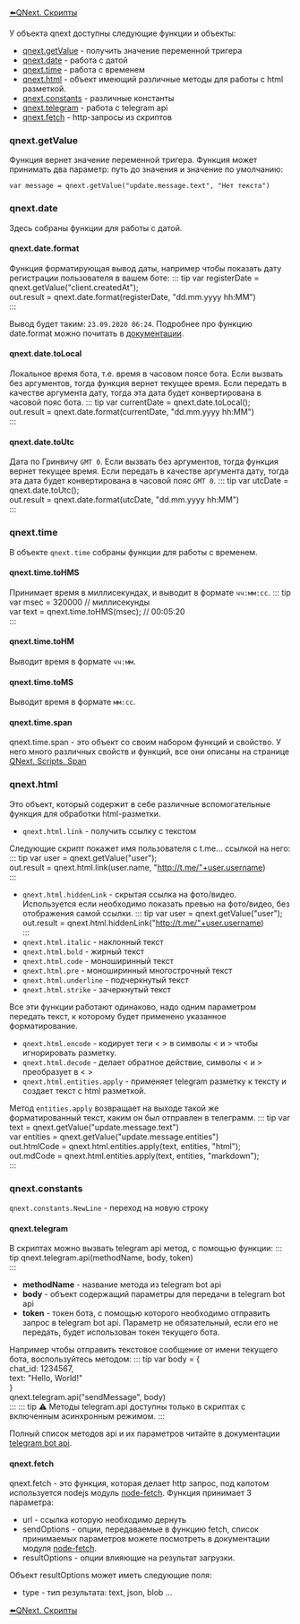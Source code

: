 
[⬅️QNext. Скрипты](/ph/QNextBot-Scripts-10-29)



У объекта qnext доступны следующие функции и объекты:
* [qnext.getValue](#qnext.getvalue) - получить значение переменной тригера
* [qnext.date](#qnext.date) - работа с датой
* [qnext.time](#qnext.time) - работа с временем
* [qnext.html](#qnext.html) - объект имеющий различные методы для работы с html разметкой.
* [qnext.constants](#qnext.constants) - различные константы
* [qnext.telegram](#qnext.telegram) - работа с telegram api
* [qnext.fetch](#qnext.fetch) - http-запросы из скриптов
### qnext.getValue

Функция вернет значение переменной тригера. Функция может принимать два параметр: путь до значения и значение по умолчанию:

`var message = qnext.getValue("update.message.text", "Нет текста")`
### qnext.date

Здесь собраны функции для работы с датой.
#### qnext.date.format

Функция форматирующая вывод даты, например чтобы показать дату регистрации пользователя в вашем боте:
::: tip
var registerDate = qnext.getValue("client.createdAt");<br>out.result = qnext.date.format(registerDate, "dd.mm.yyyy hh:MM")<br>
:::

Вывод будет таким: `23.09.2020 06:24`. Подробнее про функцию date.format можно почитать в [документации](https://www.npmjs.com/package/dateformat).
#### qnext.date.toLocal

Локальное время бота, т.е. время в часовом поясе бота. Если вызвать без аргументов, тогда функция вернет текущее время. Если передать в качестве аргумента дату, тогда эта дата будет конвертирована в часовой пояс бота.
::: tip
var currentDate = qnext.date.toLocal();<br>out.result = qnext.date.format(currentDate, "dd.mm.yyyy hh:MM")<br>
:::
#### qnext.date.toUtc

Дата по Гринвичу `GMT 0`. Если вызвать без аргументов, тогда функция вернет текущее время. Если передать в качестве аргумента дату, тогда эта дата будет конвертирована в часовой пояс `GMT 0`.
::: tip
var utcDate = qnext.date.toUtc();<br>out.result = qnext.date.format(utcDate, "dd.mm.yyyy hh:MM")<br>
:::
### qnext.time

В объекте `qnext.time` собраны функции для работы с временем.
#### qnext.time.toHMS

Принимает время в миллисекундах, и выводит в формате `чч:мм:сс`.
::: tip
var msec = 320000 // миллисекунды<br>var text = qnext.time.toHMS(msec); // 00:05:20<br>
:::
#### qnext.time.toHM

Выводит время в формате `чч:мм`.
#### qnext.time.toMS

Выводит время в формате `мм:сс`.
#### qnext.time.span

qnext.time.span - это объект со своим набором функций и свойство. У него много различных свойств и функций, все они описаны на странице [QNext. Scripts. Span](/ph/QNext-Scripts-Span-01-30)
### qnext.html

Это объект, который содержит в себе различные вспомогательные функция для обработки html-разметки.
* `qnext.html.link` - получить ссылку с текстом

Следующие скрипт покажет имя пользователя с t.me... ссылкой на него:
::: tip
var user = qnext.getValue("user");<br>out.result = qnext.html.link(user.name, "http://t.me/"+user.username)<br>
:::
* `qnext.html.hiddenLink` - скрытая ссылка на фото/видео. Используется если необходимо показать превью на фото/видео, без отображения самой ссылки.
::: tip
var user = qnext.getValue("user");<br>out.result = qnext.html.hiddenLink("http://t.me/"+user.username)<br>
:::
* `qnext.html.italic` - наклонный текст
* `qnext.html.bold` - жирный текст
* `qnext.html.code` - моноширинный текст
* `qnext.html.pre` - моноширинный многострочный текст
* `qnext.html.underline` - подчеркнутый текст
* `qnext.html.strike` - зачеркнутый текст

Все эти функции работают одинаково, надо одним параметром передать текст, к которому будет применено указанное форматирование. 
* `qnext.html.encode` - кодирует теги < > в символы &lt; и &gt; чтобы игнорировать разметку.
* `qnext.html.decode` - делает обратное действие, символы &lt; и &gt; преобразует в < >
* `qnext.html.entities.apply` - применяет telegram разметку к тексту и создает текст с html разметкой.

Метод `entities.apply` возвращает на выходе такой же форматированный текст, каким он был отправлен в телеграмм. 
::: tip
var text = qnext.getValue("update.message.text")<br>var entities = qnext.getValue("update.message.entities")<br>out.htmlCode = qnext.html.entities.apply(text, entities, "html");<br>out.mdCode = qnext.html.entities.apply(text, entities, "markdown");<br>
:::


### qnext.constants

`qnext.constants.NewLine` - переход на новую строку


#### qnext.telegram

В скриптах можно вызвать telegram api метод, с помощью функции:
::: tip
qnext.telegram.api(methodName, body, token)<br>
:::
* **methodName** - название метода из telegram bot api
* **body** - объект содержащий параметры для передачи в telegram bot api
* **token** - токен бота, с помощью которого необходимо отправить запрос в telegram bot api. Параметр не обязательный, если его не передать, будет использован токен текущего бота.

Например чтобы отправить текстовое сообщение от имени текущего бота, воспользуйтесь методом:
::: tip
var body = {<br>  chat_id: 1234567,<br>  text: "Hello, World!"<br>}<br>qnext.telegram.api("sendMessage", body)<br>
:::
::: tip
⚠️ Методы telegram.api доступны только в скриптах с включенным асинхронным режимом.
:::

Полный список методов api и их параметров читайте в документации [telegram bot api](https://core.telegram.org/bots/api).


#### qnext.fetch

qnext.fetch - это функция, которая делает http запрос, под капотом используется nodejs модуль [node-fetch](https://www.npmjs.com/package/node-fetch). Функция принимает 3 параметра:
* url - ссылка которую необходимо дернуть
* sendOptions - опции, передаваемые в функцию fetch, список принимаемых параметров можете посмотреть в документации модуля [node-fetch](https://www.npmjs.com/package/node-fetch).
* resultOptions - опции влияющие на результат загрузки.

Объект resultOptions может иметь следующие поля:
* type - тип результата: text, json, blob ...





[⬅️QNext. Скрипты](/ph/QNextBot-Scripts-10-29)